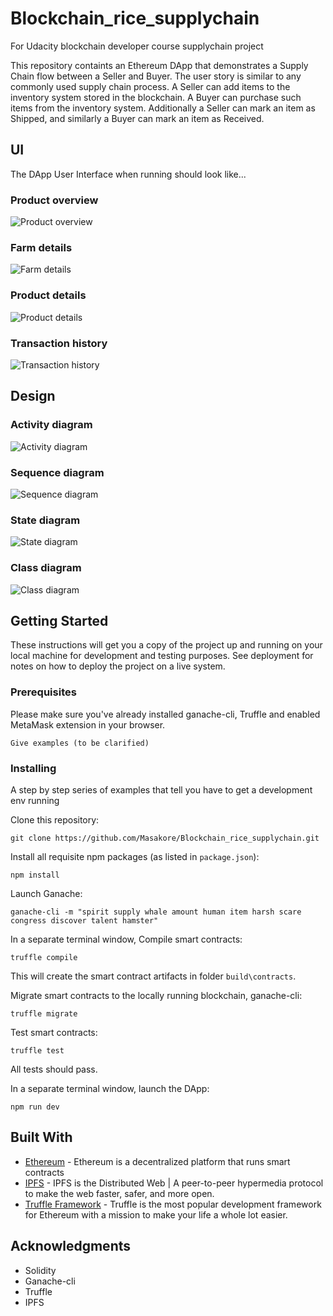 # Blockchain_rice_supplychain
For Udacity blockchain developer course supplychain project

This repository containts an Ethereum DApp that demonstrates a Supply Chain flow between a Seller and Buyer. The user story is similar to any commonly used supply chain process. A Seller can add items to the inventory system stored in the blockchain. A Buyer can purchase such items from the inventory system. Additionally a Seller can mark an item as Shipped, and similarly a Buyer can mark an item as Received.

## UI
The DApp User Interface when running should look like...

### Product overview
![Product overview](images/product_overview.png?raw=true)  
### Farm details
![Farm details](images/farm_details.png?raw=true)  
### Product details
![Product details](images/product_details.png?raw=true)  
### Transaction history
![Transaction history](images/tx_history.png?raw=true)  

## Design
### Activity diagram
![Activity diagram](design/udacity_rice_supplychain_activity_diagram.jpg?raw=true)

### Sequence diagram
![Sequence diagram](design/udacity_rice_supplychain_sequence_diagram.jpg?raw=true)

### State diagram
![State diagram](design/udacity_rice_supplychain_state_diagram.jpg?raw=true)

### Class diagram
![Class diagram](design/udacity_rice_supplychain_class_diagram.jpg?raw=true)

## Getting Started

These instructions will get you a copy of the project up and running on your local machine for development and testing purposes. See deployment for notes on how to deploy the project on a live system.

### Prerequisites

Please make sure you've already installed ganache-cli, Truffle and enabled MetaMask extension in your browser.

```
Give examples (to be clarified)
```

### Installing

A step by step series of examples that tell you have to get a development env running

Clone this repository:

```
git clone https://github.com/Masakore/Blockchain_rice_supplychain.git
```

Install all requisite npm packages (as listed in ```package.json```):

```
npm install
```

Launch Ganache:

```
ganache-cli -m "spirit supply whale amount human item harsh scare congress discover talent hamster"
```

In a separate terminal window, Compile smart contracts:

```
truffle compile
```

This will create the smart contract artifacts in folder ```build\contracts```.

Migrate smart contracts to the locally running blockchain, ganache-cli:

```
truffle migrate
```

Test smart contracts:

```
truffle test
```

All tests should pass.

In a separate terminal window, launch the DApp:

```
npm run dev
```

## Built With

* [Ethereum](https://www.ethereum.org/) - Ethereum is a decentralized platform that runs smart contracts
* [IPFS](https://ipfs.io/) - IPFS is the Distributed Web | A peer-to-peer hypermedia protocol
to make the web faster, safer, and more open.
* [Truffle Framework](http://truffleframework.com/) - Truffle is the most popular development framework for Ethereum with a mission to make your life a whole lot easier.

## Acknowledgments

* Solidity
* Ganache-cli
* Truffle
* IPFS
